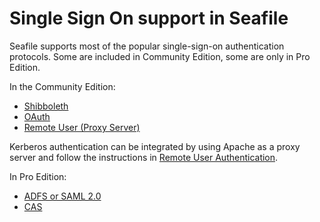 # Single Sign On support in Seafile

Seafile supports most of the popular single-sign-on authentication protocols. Some are included in Community Edition, some are only in Pro Edition.

In the Community Edition:

* [Shibboleth](./shibboleth_config_v6.3.md)
* [OAuth](./oauth.md)
* [Remote User (Proxy Server)](./remote_user.md)

Kerberos authentication can be integrated by using Apache as a proxy server and follow the instructions in [Remote User Authentication](./remote_user.md).

In Pro Edition:

* [ADFS or SAML 2.0](../deploy_pro/adfs.md)
* [CAS](../deploy_pro/cas.md)
